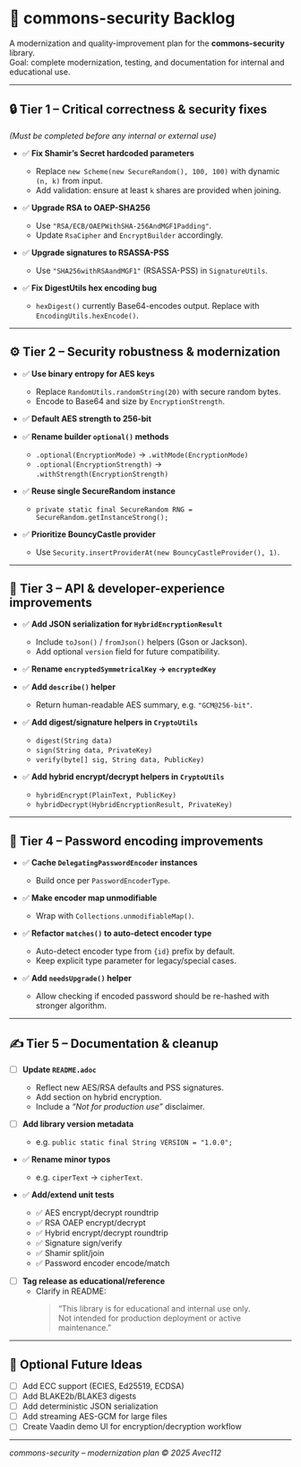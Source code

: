# 🧩 commons-security Backlog

A modernization and quality-improvement plan for the **commons-security** library.  
Goal: complete modernization, testing, and documentation for internal and educational use.

---

## 🔒 Tier 1 – Critical correctness & security fixes
*(Must be completed before any internal or external use)*

- ✅ **Fix Shamir’s Secret hardcoded parameters**
  - Replace `new Scheme(new SecureRandom(), 100, 100)` with dynamic `(n, k)` from input.
  - Add validation: ensure at least `k` shares are provided when joining.

- ✅ **Upgrade RSA to OAEP-SHA256**
  - Use `"RSA/ECB/OAEPWithSHA-256AndMGF1Padding"`.
  - Update `RsaCipher` and `EncryptBuilder` accordingly.

- ✅ **Upgrade signatures to RSASSA-PSS**
  - Use `"SHA256withRSAandMGF1"` (RSASSA-PSS) in `SignatureUtils`.

- ✅ **Fix DigestUtils hex encoding bug**
  - `hexDigest()` currently Base64-encodes output. Replace with `EncodingUtils.hexEncode()`.

---

## ⚙️ Tier 2 – Security robustness & modernization

- ✅ **Use binary entropy for AES keys**
  - Replace `RandomUtils.randomString(20)` with secure random bytes.
  - Encode to Base64 and size by `EncryptionStrength`.

- ✅ **Default AES strength to 256-bit**

- ✅ **Rename builder `optional()` methods**
  - `.optional(EncryptionMode)` → `.withMode(EncryptionMode)`
  - `.optional(EncryptionStrength)` → `.withStrength(EncryptionStrength)`

- ✅ **Reuse single SecureRandom instance**
  - `private static final SecureRandom RNG = SecureRandom.getInstanceStrong();`

- ✅ **Prioritize BouncyCastle provider**
  - Use `Security.insertProviderAt(new BouncyCastleProvider(), 1)`.

---

## 🧱 Tier 3 – API & developer-experience improvements

- ✅ **Add JSON serialization for `HybridEncryptionResult`**
  - Include `toJson()` / `fromJson()` helpers (Gson or Jackson).
  - Add optional `version` field for future compatibility.

- ✅ **Rename `encryptedSymmetricalKey` → `encryptedKey`**

- ✅ **Add `describe()` helper**
  - Return human-readable AES summary, e.g. `"GCM@256-bit"`.

- ✅ **Add digest/signature helpers in `CryptoUtils`**
  - `digest(String data)`
  - `sign(String data, PrivateKey)`
  - `verify(byte[] sig, String data, PublicKey)`

- ✅ **Add hybrid encrypt/decrypt helpers in `CryptoUtils`**
  - `hybridEncrypt(PlainText, PublicKey)`
  - `hybridDecrypt(HybridEncryptionResult, PrivateKey)`

---

## 🧩 Tier 4 – Password encoding improvements

- ✅ **Cache `DelegatingPasswordEncoder` instances**
  - Build once per `PasswordEncoderType`.

- ✅ **Make encoder map unmodifiable**
  - Wrap with `Collections.unmodifiableMap()`.

- ✅ **Refactor `matches()` to auto-detect encoder type**
  - Auto-detect encoder type from `{id}` prefix by default.
  - Keep explicit type parameter for legacy/special cases.

- ✅ **Add `needsUpgrade()` helper**
  - Allow checking if encoded password should be re-hashed with stronger algorithm.

---

## ✍️ Tier 5 – Documentation & cleanup

- [ ] **Update `README.adoc`**
  - Reflect new AES/RSA defaults and PSS signatures.
  - Add section on hybrid encryption.
  - Include a *“Not for production use”* disclaimer.

- [ ] **Add library version metadata**
  - e.g. `public static final String VERSION = "1.0.0";`

- ✅ **Rename minor typos**
  - e.g. `ciperText` → `cipherText`.

- ✅ **Add/extend unit tests**
  - ✅ AES encrypt/decrypt roundtrip
  - ✅ RSA OAEP encrypt/decrypt
  - ✅ Hybrid encrypt/decrypt roundtrip
  - ✅ Signature sign/verify
  - ✅ Shamir split/join
  - ✅ Password encoder encode/match

- [ ] **Tag release as educational/reference**
  - Clarify in README:  
    > “This library is for educational and internal use only.  
    > Not intended for production deployment or active maintenance.”

---

## 🧭 Optional Future Ideas

- [ ] Add ECC support (ECIES, Ed25519, ECDSA)
- [ ] Add BLAKE2b/BLAKE3 digests
- [ ] Add deterministic JSON serialization
- [ ] Add streaming AES-GCM for large files
- [ ] Create Vaadin demo UI for encryption/decryption workflow

---

*commons-security – modernization plan © 2025 Avec112*
